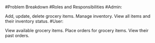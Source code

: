 #Problem Breakdown
#Roles and Responsibilities
#Admin:

Add, update, delete grocery items.
Manage inventory.
View all items and their inventory status.
#User:

View available grocery items.
Place orders for grocery items.
View their past orders.
